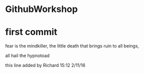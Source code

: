 # GithubWorkshop
# first commit
fear is the mindkiller, the little death that brings ruin to all beings,

all hail the hypnotoad

this line added by Richard 15:12 2/11/16
